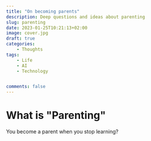 ```yaml
---
title: "On becoming parents"
description: Deep questions and ideas about parenting
slug: parenting
date: 2023-01-25T10:21:13+02:00
image: cover.jpg
draft: true
categories:
    - Thoughts
tags:
    - Life
    - AI
    - Technology


comments: false
---
```


# What is "Parenting"
You become a parent when you stop learning?
